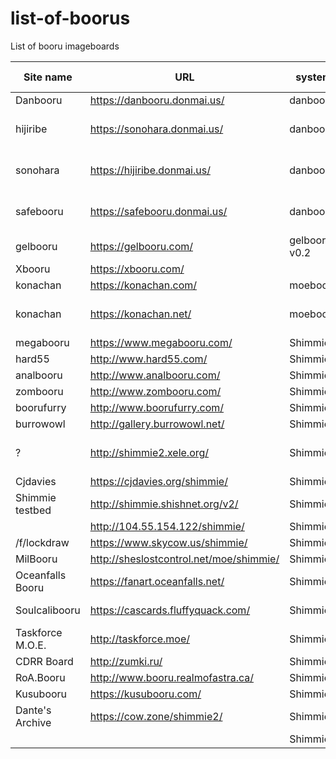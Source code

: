 # list-of-boorus
List of booru imageboards

| Site name        | URL                                     | system        | SFW/NSFW | Category | Notes                    | api example |
|------------------|-----------------------------------------|---------------|----------|----------|--------------------------|-------------|
| Danbooru         | https://danbooru.donmai.us/             | danbooru      | NSFW     | Art      |                          |             |
| hijiribe         | https://sonohara.donmai.us/             | danbooru      | NSFW     | Art      | Uses danbooru database   |             |
| sonohara         | https://hijiribe.donmai.us/             | danbooru      | NSFW     | Art      | Uses danbooru database   |             |
| safebooru        | https://safebooru.donmai.us/            | danbooru      | SFW      | Art      | Uses danbooru database   |             |
| gelbooru         | https://gelbooru.com/                   | gelbooru v0.2 | NSFW     | Art      |                          |             |
| Xbooru           | https://xbooru.com/                     |               |          |          |                          |             |
| konachan         | https://konachan.com/                   | moebooru      | NSFW     | Art      |                          |             |
| konachan         | https://konachan.net/                   | moebooru      | SFW      | Art      | Uses konachan database   |             |
| megabooru        | https://www.megabooru.com/              | Shimmie       | NSFW     | Art      |                          |             |
| hard55           | http://www.hard55.com/                  | Shimmie       | NSFW     | Art      |                          |             |
| analbooru        | http://www.analbooru.com/               | Shimmie       | NSFW     | Art      |                          |             |
| zombooru         | http://www.zombooru.com/                | Shimmie       | NSFW     | Art      |                          |             |
| boorufurry       | http://www.boorufurry.com/              | Shimmie       | NSFW     | Art      |                          |             |
| burrowowl        | http://gallery.burrowowl.net/           | Shimmie       | SFW      | Memes    |                          |             |
| ?                | http://shimmie2.xele.org/               | Shimmie       |          |          | Login required, private? |             |
| Cjdavies         | https://cjdavies.org/shimmie/           | Shimmie       |          | Personal |                          |             |
| Shimmie testbed  | http://shimmie.shishnet.org/v2/         | Shimmie       |          | Test     |                          |             |
|                  | http://104.55.154.122/shimmie/          | Shimmie       |          | Personal |                          |             |
| /f/lockdraw      | https://www.skycow.us/shimmie/          | Shimmie       |          |          |                          |             |
| MilBooru         | http://sheslostcontrol.net/moe/shimmie/ | Shimmie       |          | Art      |                          |             |
| Oceanfalls Booru | https://fanart.oceanfalls.net/          | Shimmie       |          | Art      |                          |             |
| Soulcalibooru    | https://cascards.fluffyquack.com/       | Shimmie       |          |          | Very large thumbnails    |             |
| Taskforce M.O.E. | http://taskforce.moe/                   | Shimmie       |          | Art      |                          |             |
| CDRR Board       | http://zumki.ru/                        | Shimmie       |          | Art      |                          |             |
| RoA.Booru        | http://www.booru.realmofastra.ca/       | Shimmie       |          | Art      |                          |             |
| Kusubooru        | https://kusubooru.com/                  | Shimmie       |          | Art      |                          |             |
| Dante's Archive  | https://cow.zone/shimmie2/              | Shimmie       |          | Personal |                          |             |
|                  |                                         | Shimmie       |          |          |                          |             |

